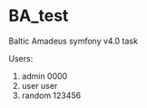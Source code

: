 # BA_test
Baltic Amadeus symfony v4.0 task

Users:
  1. admin  0000
  2. user   user
  3. random 123456
